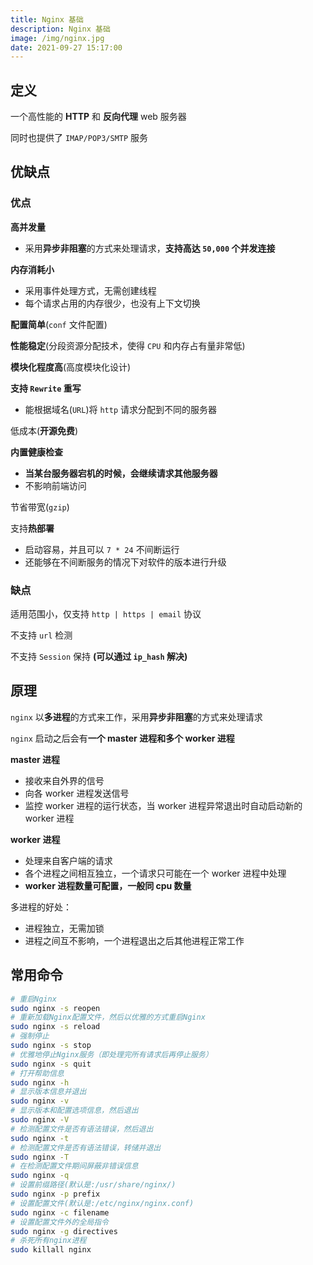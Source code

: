 ```yaml
---
title: Nginx 基础
description: Nginx 基础
image: /img/nginx.jpg
date: 2021-09-27 15:17:00
---
```



## 定义

一个高性能的 **HTTP** 和 **反向代理** web 服务器

同时也提供了 `IMAP/POP3/SMTP` 服务

## 优缺点

### 优点

**高并发量**
  - 采用**异步非阻塞**的方式来处理请求，**支持高达 `50,000` 个并发连接**

**内存消耗小**
  - 采用事件处理方式，无需创建线程
  - 每个请求占用的内存很少，也没有上下文切换

**配置简单**(`conf` 文件配置)

**性能稳定**(分段资源分配技术，使得 `CPU` 和内存占有量非常低)

**模块化程度高**(高度模块化设计)

**支持 `Rewrite` 重写**
  - 能根据域名(`URL`)将 `http` 请求分配到不同的服务器

低成本(**开源免费**)

**内置健康检查**
  - **当某台服务器宕机的时候，会继续请求其他服务器**
  - 不影响前端访问

节省带宽(`gzip`)

支持**热部署**
  - 启动容易，并且可以 `7 * 24` 不间断运行
  - 还能够在不间断服务的情况下对软件的版本进行升级

### 缺点

适用范围小，仅支持 `http | https | email` 协议

不支持 `url` 检测

不支持 `Session` 保持 **(可以通过 `ip_hash` 解决)**

## 原理

`nginx` 以**多进程**的方式来工作，采用**异步非阻塞**的方式来处理请求

`nginx` 启动之后会有**一个 master 进程和多个 worker 进程**

**master 进程**
  - 接收来自外界的信号
  - 向各 worker 进程发送信号
  - 监控 worker 进程的运行状态，当 worker 进程异常退出时自动启动新的 worker 进程

**worker 进程**
  - 处理来自客户端的请求
  - 各个进程之间相互独立，一个请求只可能在一个 worker 进程中处理
  - **worker 进程数量可配置，一般同 cpu 数量**

多进程的好处：
  - 进程独立，无需加锁
  - 进程之间互不影响，一个进程退出之后其他进程正常工作

## 常用命令

```bash
# 重启Nginx
sudo nginx -s reopen
# 重新加载Nginx配置文件，然后以优雅的方式重启Nginx
sudo nginx -s reload
# 强制停止
sudo nginx -s stop
# 优雅地停止Nginx服务（即处理完所有请求后再停止服务）
sudo nginx -s quit
# 打开帮助信息
sudo nginx -h
# 显示版本信息并退出
sudo nginx -v
# 显示版本和配置选项信息，然后退出
sudo nginx -V
# 检测配置文件是否有语法错误，然后退出
sudo nginx -t
# 检测配置文件是否有语法错误，转储并退出
sudo nginx -T
# 在检测配置文件期间屏蔽非错误信息
sudo nginx -q
# 设置前缀路径(默认是:/usr/share/nginx/)
sudo nginx -p prefix
# 设置配置文件(默认是:/etc/nginx/nginx.conf)
sudo nginx -c filename
# 设置配置文件外的全局指令
sudo nginx -g directives
# 杀死所有nginx进程
sudo killall nginx
```